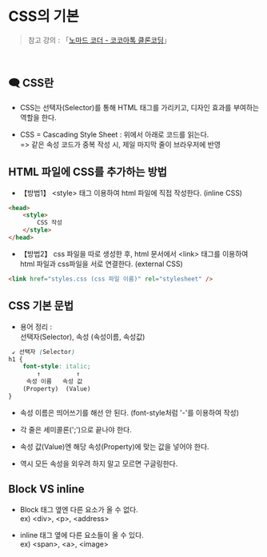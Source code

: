 # CSS의 기본

>  참고 강의 : 「<a href="https://nomadcoders.co/kokoa-clone" target="_blank">노마드 코더 - 코코아톡 클론코딩</a>」

<br/>

## 🗨 CSS란

*  CSS는 선택자(Selector)를 통해 HTML 태그를 가리키고, 디자인 효과를 부여하는 역할을 한다.

* CSS = Cascading Style Sheet : 위에서 아래로 코드를 읽는다.  
=> 같은 속성 코드가 중복 작성 시, 제일 마지막 줄이 브라우저에 반영


## HTML 파일에 CSS를 추가하는 방법

*  【방법1】 \<style> 태그 이용하여 html 파일에 직접 작성한다. (inline CSS)

```html
<head>
    <style>
        CSS 작성
    </style>
</head>
```

*  【방법2】 css 파일을 따로 생성한 후, html 문서에서 \<link> 태그를 이용하여 html 파일과 css파일을 서로 연결한다. (external CSS)
```html
<link href="styles.css (css 파일 이름)" rel="stylesheet" />
```


## CSS 기본 문법

* 용어 정리 :  
선택자(Selector), 속성 (속성이름, 속성값)
```css
 ↙ 선택자 (Selector)
h1 {
    font-style: italic;
        ↑          ↑
     속성 이름   속성 값
    (Property)  (Value)
}
```

* 속성 이름은 띄어쓰기를 해선 안 된다. (font-style처럼 '-'를 이용하여 작성)

* 각 줄은 세미콜론(';')으로 끝나야 한다.

* 속성 값(Value)엔 해당 속성(Property)에 맞는 값을 넣어야 한다.

* 역시 모든 속성을 외우려 하지 말고 모르면 구글링한다.


## Block VS inline

* Block 태그 옆엔 다른 요소가 올 수 없다.  
ex) \<div>, \<p>, \<address>

* inline 태그 옆에 다른 요소들이 올 수 있다.  
ex) \<span>, \<a>, \<image>